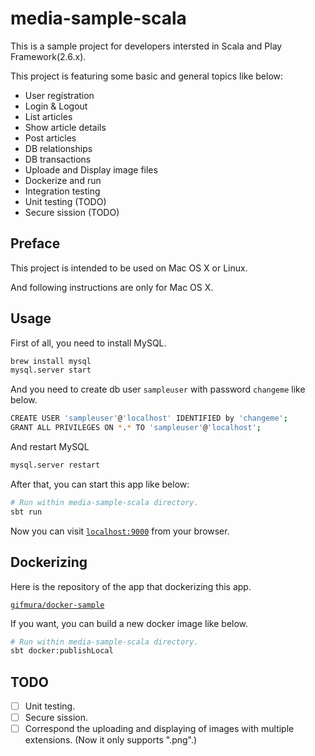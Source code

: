 # media-sample-scala

This is a sample project for developers intersted in Scala and Play Framework(2.6.x).

This project is featuring some basic and general topics like below:

* User registration
* Login & Logout
* List articles
* Show article details
* Post articles
* DB relationships
* DB transactions
* Uploade and Display image files
* Dockerize and run
* Integration testing
* Unit testing (TODO)
* Secure sission (TODO)

## Preface

This project is intended to be used on Mac OS X or Linux.

And following instructions are only for Mac OS X.

## Usage

First of all, you need to install MySQL.

```bash
brew install mysql
mysql.server start
```

And you need to create db user `sampleuser` with password `changeme` like below.

```bash
CREATE USER 'sampleuser'@'localhost' IDENTIFIED by 'changeme';
GRANT ALL PRIVILEGES ON *.* TO 'sampleuser'@'localhost';
```

And restart MySQL

```bash
mysql.server restart
```

After that, you can start this app like below:

```bash
# Run within media-sample-scala directory.
sbt run
```

Now you can visit [`localhost:9000`](http://localhost:9000) from your browser.

## Dockerizing

Here is the repository of the app that dockerizing this app.

[`gifmura/docker-sample`](https://github.com/gifmura/docker-sample)

If you want, you can build a new docker image like below.

```bash
# Run within media-sample-scala directory.
sbt docker:publishLocal
```

## TODO

- [ ] Unit testing.
- [ ] Secure sission.
- [ ] Correspond the uploading and displaying of images with multiple extensions. (Now it only supports ".png".)
